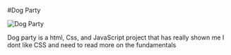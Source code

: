 #Dog Party

![Dog Party](../dog-party-assets/images/DogParty.png)


Dog party is a html, Css, and JavaScript project that has really shown me I dont like CSS and need to read more on the fundamentals 
